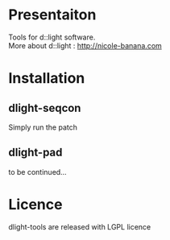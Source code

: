# Presentaiton
Tools for d::light software.    
More about d::light : http://nicole-banana.com
# Installation
## dlight-seqcon
Simply run the patch
## dlight-pad
to be continued…
# Licence
dlight-tools are released with LGPL licence
